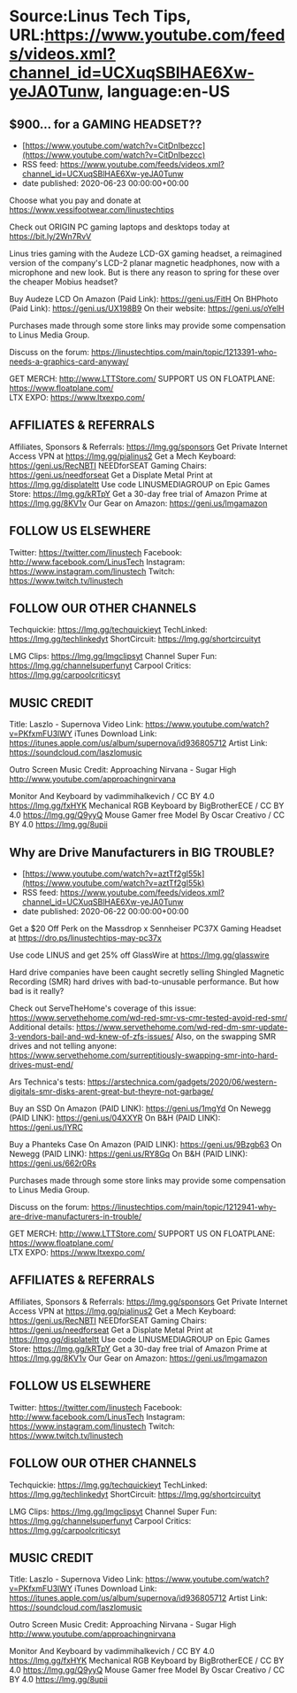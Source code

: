 # Source:Linus Tech Tips, URL:https://www.youtube.com/feeds/videos.xml?channel_id=UCXuqSBlHAE6Xw-yeJA0Tunw, language:en-US

## $900... for a GAMING HEADSET??
 - [https://www.youtube.com/watch?v=CitDnIbezcc](https://www.youtube.com/watch?v=CitDnIbezcc)
 - RSS feed: https://www.youtube.com/feeds/videos.xml?channel_id=UCXuqSBlHAE6Xw-yeJA0Tunw
 - date published: 2020-06-23 00:00:00+00:00

Choose what you pay and donate at https://www.vessifootwear.com/linustechtips

Check out ORIGIN PC gaming laptops and desktops today at https://bit.ly/2Wn7RvV

Linus tries gaming with the Audeze LCD-GX gaming headset, a reimagined version of the company's LCD-2 planar magnetic headphones, now with a microphone and new look. But is there any reason to spring for these over the cheaper Mobius headset?

Buy Audeze LCD
On Amazon (Paid Link): https://geni.us/FitH
On BHPhoto (Paid Link): https://geni.us/UX198B9
On their website: https://geni.us/oYelH

Purchases made through some store links may provide some compensation to Linus Media Group.

Discuss on the forum: https://linustechtips.com/main/topic/1213391-who-needs-a-graphics-card-anyway/


GET MERCH: http://www.LTTStore.com/
SUPPORT US ON FLOATPLANE: https://www.floatplane.com/  
LTX EXPO: https://www.ltxexpo.com/   

AFFILIATES & REFERRALS
---------------------------------------------------
Affiliates, Sponsors & Referrals: https://lmg.gg/sponsors
Get Private Internet Access VPN at https://lmg.gg/pialinus2
Get a Mech Keyboard: https://geni.us/RecNBTI
NEEDforSEAT Gaming Chairs: https://geni.us/needforseat
Get a Displate Metal Print at https://lmg.gg/displateltt
Use code LINUSMEDIAGROUP on Epic Games Store: https://lmg.gg/kRTpY
Get a 30-day free trial of Amazon Prime at https://lmg.gg/8KV1v
Our Gear on Amazon: https://geni.us/lmgamazon
 
FOLLOW US ELSEWHERE
---------------------------------------------------  
Twitter: https://twitter.com/linustech
Facebook: http://www.facebook.com/LinusTech
Instagram: https://www.instagram.com/linustech
Twitch: https://www.twitch.tv/linustech

FOLLOW OUR OTHER CHANNELS
---------------------------------------------------  
Techquickie: https://lmg.gg/techquickieyt
TechLinked: https://lmg.gg/techlinkedyt
ShortCircuit: https://lmg.gg/shortcircuityt

LMG Clips: https://lmg.gg/lmgclipsyt
Channel Super Fun: https://lmg.gg/channelsuperfunyt
Carpool Critics: https://lmg.gg/carpoolcriticsyt

MUSIC CREDIT
---------------------------------------------------  
Title: Laszlo - Supernova
Video Link: https://www.youtube.com/watch?v=PKfxmFU3lWY
iTunes Download Link: https://itunes.apple.com/us/album/supernova/id936805712
Artist Link: https://soundcloud.com/laszlomusic

Outro Screen Music Credit: Approaching Nirvana - Sugar High http://www.youtube.com/approachingnirvana

Monitor And Keyboard by vadimmihalkevich / CC BY 4.0 https://lmg.gg/fxHYK 
Mechanical RGB Keyboard by BigBrotherECE / CC BY 4.0 https://lmg.gg/Q9yyQ 
Mouse Gamer free Model By Oscar Creativo / CC BY 4.0 https://lmg.gg/8upii

## Why are Drive Manufacturers in BIG TROUBLE?
 - [https://www.youtube.com/watch?v=aztTf2gI55k](https://www.youtube.com/watch?v=aztTf2gI55k)
 - RSS feed: https://www.youtube.com/feeds/videos.xml?channel_id=UCXuqSBlHAE6Xw-yeJA0Tunw
 - date published: 2020-06-22 00:00:00+00:00

Get a $20 Off Perk on the Massdrop x Sennheiser PC37X Gaming Headset at https://dro.ps/linustechtips-may-pc37x

Use code LINUS and get 25% off GlassWire at https://lmg.gg/glasswire

Hard drive companies have been caught secretly selling Shingled Magnetic Recording (SMR) hard drives with bad-to-unusable performance. But how bad is it really?

Check out ServeTheHome's coverage of this issue: 
https://www.servethehome.com/wd-red-smr-vs-cmr-tested-avoid-red-smr/
Additional details: https://www.servethehome.com/wd-red-dm-smr-update-3-vendors-bail-and-wd-knew-of-zfs-issues/
Also, on the swapping SMR drives and not telling anyone: https://www.servethehome.com/surreptitiously-swapping-smr-into-hard-drives-must-end/

Ars Technica's tests: https://arstechnica.com/gadgets/2020/06/western-digitals-smr-disks-arent-great-but-theyre-not-garbage/

Buy an SSD
On Amazon (PAID LINK): https://geni.us/1mgYd
On Newegg (PAID LINK): https://geni.us/04XXYR
On B&H (PAID LINK): https://geni.us/IYRC

Buy a Phanteks Case
On Amazon (PAID LINK): https://geni.us/9Bzgb63
On Newegg (PAID LINK): https://geni.us/RY8Gq
On B&H (PAID LINK): https://geni.us/662r0Rs

Purchases made through some store links may provide some compensation to Linus Media Group.

Discuss on the forum: https://linustechtips.com/main/topic/1212941-why-are-drive-manufacturers-in-trouble/


GET MERCH: http://www.LTTStore.com/
SUPPORT US ON FLOATPLANE: https://www.floatplane.com/  
LTX EXPO: https://www.ltxexpo.com/   

AFFILIATES & REFERRALS
---------------------------------------------------
Affiliates, Sponsors & Referrals: https://lmg.gg/sponsors
Get Private Internet Access VPN at https://lmg.gg/pialinus2
Get a Mech Keyboard: https://geni.us/RecNBTI
NEEDforSEAT Gaming Chairs: https://geni.us/needforseat
Get a Displate Metal Print at https://lmg.gg/displateltt
Use code LINUSMEDIAGROUP on Epic Games Store: https://lmg.gg/kRTpY
Get a 30-day free trial of Amazon Prime at https://lmg.gg/8KV1v
Our Gear on Amazon: https://geni.us/lmgamazon
 
FOLLOW US ELSEWHERE
---------------------------------------------------  
Twitter: https://twitter.com/linustech
Facebook: http://www.facebook.com/LinusTech
Instagram: https://www.instagram.com/linustech
Twitch: https://www.twitch.tv/linustech

FOLLOW OUR OTHER CHANNELS
---------------------------------------------------  
Techquickie: https://lmg.gg/techquickieyt
TechLinked: https://lmg.gg/techlinkedyt
ShortCircuit: https://lmg.gg/shortcircuityt

LMG Clips: https://lmg.gg/lmgclipsyt
Channel Super Fun: https://lmg.gg/channelsuperfunyt
Carpool Critics: https://lmg.gg/carpoolcriticsyt

MUSIC CREDIT
---------------------------------------------------  
Title: Laszlo - Supernova
Video Link: https://www.youtube.com/watch?v=PKfxmFU3lWY
iTunes Download Link: https://itunes.apple.com/us/album/supernova/id936805712
Artist Link: https://soundcloud.com/laszlomusic

Outro Screen Music Credit: Approaching Nirvana - Sugar High http://www.youtube.com/approachingnirvana

Monitor And Keyboard by vadimmihalkevich / CC BY 4.0 https://lmg.gg/fxHYK 
Mechanical RGB Keyboard by BigBrotherECE / CC BY 4.0 https://lmg.gg/Q9yyQ 
Mouse Gamer free Model By Oscar Creativo / CC BY 4.0 https://lmg.gg/8upii

